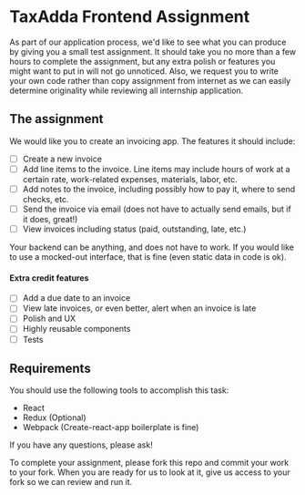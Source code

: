 # TaxAdda Frontend Assignment

As part of our application process, we'd like to see what you can produce by giving you a small test assignment. It should take you no more than a few hours to complete the assignment, but any extra polish or features you might want to put in will not go unnoticed. Also, we request you to write your own code rather than copy assignment from internet as we can easily determine originality while reviewing all internship application.

## The assignment

We would like you to create an invoicing app. The features it should include:

- [ ] Create a new invoice
- [ ] Add line items to the invoice. Line items may include hours of work at a certain rate, work-related expenses, materials, labor, etc.
- [ ] Add notes to the invoice, including possibly how to pay it, where to send checks, etc.
- [ ] Send the invoice via email (does not have to actually send emails, but if it does, great!)
- [ ] View invoices including status (paid, outstanding, late, etc.)

Your backend can be anything, and does not have to work. If you would like to use a mocked-out interface, that is fine (even static data in code is ok).

#### Extra credit features

- [ ] Add a due date to an invoice
- [ ] View late invoices, or even better, alert when an invoice is late
- [ ] Polish and UX
- [ ] Highly reusable components
- [ ] Tests

## Requirements

You should use the following tools to accomplish this task:

- React
- Redux (Optional)
- Webpack (Create-react-app boilerplate is fine)

If you have any questions, please ask!

To complete your assignment, please fork this repo and commit your work to your fork. When you are ready for us to look at it, give us access to your fork so we can review and run it.
